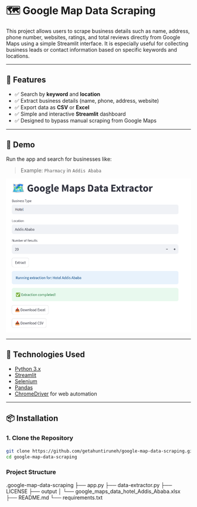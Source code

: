 # 🗺️ Google Map Data Scraping

This project allows users to scrape business details such as name, address, phone number, websites, ratings, and total reviews directly from Google Maps using a simple Streamlit interface. It is especially useful for collecting business leads or contact information based on specific keywords and locations.

---

## 📌 Features

- ✅ Search by **keyword** and **location**
- ✅ Extract business details (name, phone, address, website)
- ✅ Export data as **CSV** or **Excel**
- ✅ Simple and interactive **Streamlit** dashboard
- ✅ Designed to bypass manual scraping from Google Maps

---

## 🚀 Demo

Run the app and search for businesses like:

> Example: `Pharmacy` in `Addis Ababa`

![Screenshot](docs/demo-screenshot.png) <!-- Optional: Add a screenshot image here -->

---

## 🧰 Technologies Used

- [Python 3.x](https://www.python.org/)
- [Streamlit](https://streamlit.io/)
- [Selenium](https://selenium.dev/)
- [Pandas](https://pandas.pydata.org/)
- [ChromeDriver](https://sites.google.com/chromium.org/driver/) for web automation

---

## 📦 Installation

### 1. Clone the Repository

```bash
git clone https://github.com/getahuntiruneh/google-map-data-scraping.git
cd google-map-data-scraping
```
### Project Structure
.google-map-data-scraping
├── app.py
├── data-extractor.py
├── LICENSE
├── output
│   └── google_maps_data_hotel_Addis_Ababa.xlsx
├── README.md
└── requirements.txt
